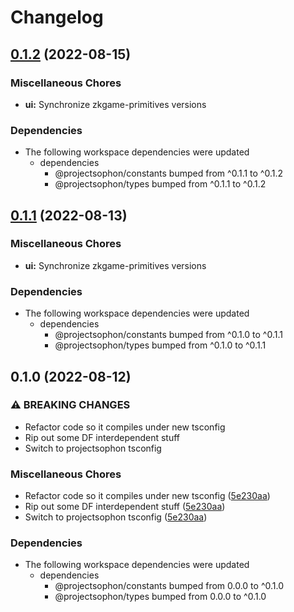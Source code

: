 # Changelog

## [0.1.2](https://github.com/projectsophon/zkgame-primitives/compare/ui-v0.1.1...ui-v0.1.2) (2022-08-15)


### Miscellaneous Chores

* **ui:** Synchronize zkgame-primitives versions


### Dependencies

* The following workspace dependencies were updated
  * dependencies
    * @projectsophon/constants bumped from ^0.1.1 to ^0.1.2
    * @projectsophon/types bumped from ^0.1.1 to ^0.1.2

## [0.1.1](https://github.com/projectsophon/zkgame-primitives/compare/ui-v0.1.0...ui-v0.1.1) (2022-08-13)


### Miscellaneous Chores

* **ui:** Synchronize zkgame-primitives versions


### Dependencies

* The following workspace dependencies were updated
  * dependencies
    * @projectsophon/constants bumped from ^0.1.0 to ^0.1.1
    * @projectsophon/types bumped from ^0.1.0 to ^0.1.1

## 0.1.0 (2022-08-12)


### ⚠ BREAKING CHANGES

* Refactor code so it compiles under new tsconfig
* Rip out some DF interdependent stuff
* Switch to projectsophon tsconfig

### Miscellaneous Chores

* Refactor code so it compiles under new tsconfig ([5e230aa](https://github.com/projectsophon/zkgame-primitives/commit/5e230aa0562d086f0df24ec53a9952675c0d4c9e))
* Rip out some DF interdependent stuff ([5e230aa](https://github.com/projectsophon/zkgame-primitives/commit/5e230aa0562d086f0df24ec53a9952675c0d4c9e))
* Switch to projectsophon tsconfig ([5e230aa](https://github.com/projectsophon/zkgame-primitives/commit/5e230aa0562d086f0df24ec53a9952675c0d4c9e))


### Dependencies

* The following workspace dependencies were updated
  * dependencies
    * @projectsophon/constants bumped from 0.0.0 to ^0.1.0
    * @projectsophon/types bumped from 0.0.0 to ^0.1.0
